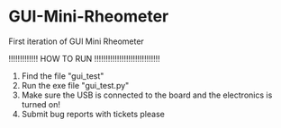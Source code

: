 # GUI-Mini-Rheometer

First iteration of GUI Mini Rheometer




!!!!!!!!!!!!! HOW TO RUN !!!!!!!!!!!!!!!!!!!!!!!!!!!!!

1) Find the file "gui_test"
2) Run the exe file "gui_test.py"
3) Make sure the USB is connected to the board and the electronics is turned on!
4) Submit bug reports with tickets please
